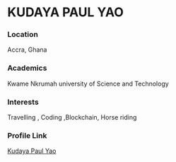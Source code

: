 # KUDAYA PAUL YAO

### Location

Accra, Ghana

### Academics
Kwame Nkrumah university of Science and Technology

### Interests

Travelling , Coding ,Blockchain, Horse riding



### Profile Link

[Kudaya Paul Yao](https://github.com/0xNunana)